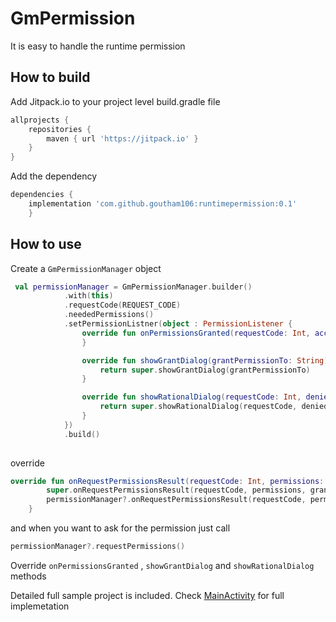 GmPermission
=======
It is easy to handle the runtime permission


## How to build

Add Jitpack.io to your project level build.gradle file 
```gradle
allprojects {
    repositories {
        maven { url 'https://jitpack.io' }
    }
}
```
  
Add the dependency
```gradle
dependencies {
    implementation 'com.github.goutham106:runtimepermission:0.1'
	}
```
  
## How to use
  
Create a `GmPermissionManager` object
  
```kotlin
 val permissionManager = GmPermissionManager.builder()
            .with(this)
            .requestCode(REQUEST_CODE)
            .neededPermissions()
            .setPermissionListner(object : PermissionListener {
                override fun onPermissionsGranted(requestCode: Int, acceptedPermission: String) {   
                }

                override fun showGrantDialog(grantPermissionTo: String): Boolean {
                    return super.showGrantDialog(grantPermissionTo)
                }

                override fun showRationalDialog(requestCode: Int, deniedPermission: String): Boolean {
                    return super.showRationalDialog(requestCode, deniedPermission)
                }
            })
            .build()
                
 ```
 override 
```kotlin
override fun onRequestPermissionsResult(requestCode: Int, permissions: Array<out String>, grantResults: IntArray) {
        super.onRequestPermissionsResult(requestCode, permissions, grantResults)
        permissionManager?.onRequestPermissionsResult(requestCode, permissions, grantResults)
    }
```  
 
 and when you want to ask for the permission just call
 ```kotlin
permissionManager?.requestPermissions()
 ```
 
Override `onPermissionsGranted` , `showGrantDialog` and `showRationalDialog` methods



Detailed full sample project is included. Check [MainActivity](https://github.com/goutham106/GmPermission/blob/master/demo/src/main/java/com/gm/demo/MainActivity.kt) for full implemetation 
